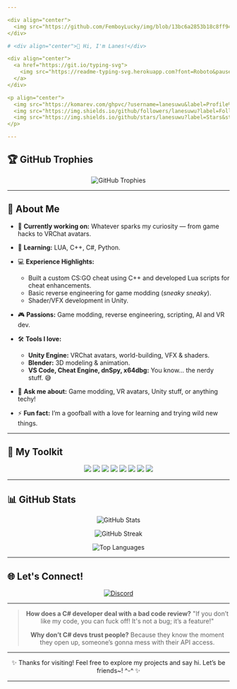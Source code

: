 ```yaml
---

<div align="center">
  <img src="https://github.com/FemboyLucky/img/blob/13bc6a2853b18c8ff9479def9ed38de48ce7dfe3/banner.png" width="720" height="300"/>
</div>

# <div align="center">👋 Hi, I'm Lanes!</div>

<div align="center">
  <a href="https://git.io/typing-svg">
    <img src="https://readme-typing-svg.herokuapp.com?font=Roboto&pause=1000&color=ADB3FF&center=true&width=435&lines=A+Curious+Self-Taught+Developer" alt="Typing SVG" />
  </a>
</div>

<p align="center">
  <img src="https://komarev.com/ghpvc/?username=lanesuwu&label=Profile%20views&color=ADB3FF&style=flat" alt="profile views" />
  <img src="https://img.shields.io/github/followers/lanesuwu?label=Followers&style=social" alt="followers" />
  <img src="https://img.shields.io/github/stars/lanesuwu?label=Stars&style=social" alt="stars" />
</p>

---
```


## 🏆 GitHub Trophies

<p align="center">
  <img src="https://github-profile-trophy.vercel.app/?username=lanesuwu&theme=nord&column=7&no-frame=true" alt="GitHub Trophies" />
</p>

---

## 🚀 About Me

* 🔭 **Currently working on:** Whatever sparks my curiosity — from game hacks to VRChat avatars.
* 🌱 **Learning:** LUA, C++, C#, Python.
* 💻 **Experience Highlights:**

  * Built a custom CS:GO cheat using C++ and developed Lua scripts for cheat enhancements.
  * Basic reverse engineering for game modding (*sneaky sneaky*).
  * Shader/VFX development in Unity.
* 🎮 **Passions:** Game modding, reverse engineering, scripting, AI and VR dev.
* 🛠️ **Tools I love:**

  * **Unity Engine:** VRChat avatars, world-building, VFX & shaders.
  * **Blender:** 3D modeling & animation.
  * **VS Code, Cheat Engine, dnSpy, x64dbg:** You know… the nerdy stuff. 😅
* 💬 **Ask me about:** Game modding, VR avatars, Unity stuff, or anything techy!
* ⚡ **Fun fact:** I’m a goofball with a love for learning and trying wild new things.

---

## 🧰 My Toolkit

<p align="center">
  <img src="https://img.shields.io/badge/C%2B%2B-00599C?style=for-the-badge&logo=c%2B%2B&logoColor=white" />
  <img src="https://img.shields.io/badge/C%23-239120?style=for-the-badge&logo=c-sharp&logoColor=white" />
  <img src="https://img.shields.io/badge/Python-3776AB?style=for-the-badge&logo=python&logoColor=white" />
  <img src="https://img.shields.io/badge/Lua-2C2D72?style=for-the-badge&logo=lua&logoColor=white" />
  <img src="https://img.shields.io/badge/Unity-100000?style=for-the-badge&logo=unity&logoColor=white" />
  <img src="https://img.shields.io/badge/Blender-F5792A?style=for-the-badge&logo=blender&logoColor=white" />
  <img src="https://img.shields.io/badge/VRChat-000000?style=for-the-badge&logo=vrchat&logoColor=white" />
  <img src="https://img.shields.io/badge/Reverse_Engineering-red?style=for-the-badge&logo=binary&logoColor=white" />
</p>

---

## 📊 GitHub Stats

<p align="center">
  <img src="https://github-readme-stats.vercel.app/api?username=lanesuwu&show_icons=true&theme=tokyonight" alt="GitHub Stats" />
</p>

<p align="center">
  <img src="https://github-readme-streak-stats.herokuapp.com/?user=lanesuwu&theme=tokyonight" alt="GitHub Streak" />
</p>

<p align="center">
  <img src="https://github-readme-stats.vercel.app/api/top-langs/?username=lanesuwu&layout=compact&theme=tokyonight" alt="Top Languages" />
</p>

---

## 🌐 Let's Connect!

<p align="center">
  <a href="https://discord.com/channels/@me/1334276742554058883" target="_blank">
    <img src="https://img.shields.io/badge/Discord-7289DA?style=for-the-badge&logo=discord&logoColor=white" alt="Discord" />
  </a>
</p>

---

<div align="center">

> **How does a C# developer deal with a bad code review?**
> "If you don’t like my code, you can fuck off! It's not a bug; it’s a feature!"
>
> **Why don’t C# devs trust people?**
> Because they know the moment they open up, someone’s gonna mess with their API access.

</div>

---

<div align="center">
✨ Thanks for visiting! Feel free to explore my projects and say hi. Let’s be friends~! ^-^ ✨  
</div>

---

